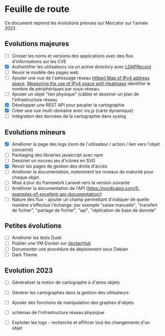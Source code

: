 # Feuille de route

Ce document reprend les évolutions prévues sur Mercator sur l'année 2022.

## Evolutions majeures

- [ ] Croiser les noms et versions des applications avec des flux d'informations sur les CVE
- [x] Authentifier les utilisateurs via un active directory avec [LDAPRecord](https://ldaprecord.com/)
- [ ] Revoir le modèle des pages web
- [ ] Ajouter une vue de l'adressage réseau [Hilbert Map of IPv4 address space](https://bl.ocks.org/vasturiano/8aceecba58f115c81853879a691fd94f), [Measuring the use of IPv4 space with Heatmaps](https://www.caida.org/archive/arin-heatmaps/) identifier le nombre de périphériques par sous-réseau.
- [ ] Ajouter un objet "lien physique" (câble) et dessiner un plan de l'infrastructure réseau
- [x] Développer une REST API pour peupler la cartographie
- [x] Créer une vue multi-domaine avec vis.js (carte dynamique)
- [ ] Intégration des données de la cartographie dans syslog

## Evolutions mineurs

- [x] Améliorer la page des logs (nom de l'utilisateur / action / lien vers l'objet concerné)
- [ ] Packaging des librairies javascript avec npm
- [ ] Dessiner un nouveu jeu d'icônes en SVG
- [x] Revoir les pages de gestion des droits d'accès
- [ ] Améliorer la documentation, notemment les niveaux de maturité pour chaque objet.
- [ ] Mise à jour du framework Laravel vers la version suivante
- [ ] Améliorer la documentation de l'API (https://nordicapis.com/5-examples-of-excellent-api-documentation/)
- [ ] Nature des flux - ajouter un champ permettant d'indiquer de quelle manière s'effectue l'échange: par exemple "saisie manuelle", "transfert de fichier", "partage de fichier", "api", "réplication de base de donnée"

## Petites évolutions

- [ ] Améliorer les tests Dusk
- [ ] Publier une VM Docker sur [dockerHub](https://hub.docker.com/)
- [ ] Documenter une procédure de déploiement sous Debian
- [ ] Dark Theme

## Evolution 2023

- [ ] Généraliser la notion de cartographe à d'atres objets
- [ ] Générer les cartographes dans la gestion des utilisateurs
- [ ] Ajouter des fonctions de manipulation des graphes d'objets
- [ ] schémas de l'infrastructure réseau physiqiue
- [ ] Exploiter les logs - recherche et affihcer tout les changements d'un objet

